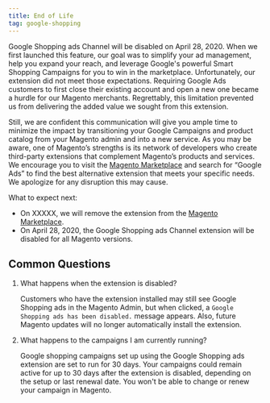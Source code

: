 ```yaml
---
title: End of Life
tag: google-shopping
---
```



Google Shopping ads Channel will be disabled on April 28, 2020. When we first launched this feature, our goal was to simplify your ad management, help you expand your reach, and leverage Google's powerful Smart Shopping Campaigns for you to win in the marketplace. Unfortunately, our extension did not meet those expectations. Requiring Google Ads customers to first close their existing account and open a new one became a hurdle for our Magento merchants. Regrettably, this limitation prevented us from delivering the added value we sought from this extension.

Still, we are confident this communication will give you ample time to minimize the impact by transitioning your Google Campaigns and product catalog from your Magento admin and into a new service. As you may be aware, one of Magento’s strengths is its network of developers who create third-party extensions that complement Magento’s products and services. We encourage you to visit the [Magento Marketplace](https://marketplace.magento.com/) and search for “Google Ads” to find the best alternative extension that meets your specific needs. We apologize for any disruption this may cause.

What to expect next:

- On XXXXX, we will remove the extension from the [Magento Marketplace](https://marketplace.magento.com/).
- On April 28, 2020, the Google Shopping ads Channel extension will be disabled for all Magento versions.

## Common Questions

1. What happens when the extension is disabled?

    Customers who have the extension installed may still see Google Shopping ads in the Magento Admin, but when clicked, a `Google Shopping ads has been disabled.` message appears. Also, future Magento updates will no longer automatically install the extension.

1. What happens to the campaigns I am currently running?

    Google shopping campaigns set up using the Google Shopping ads extension are set to run for 30 days. Your campaigns could remain active for up to 30 days after the extension is disabled, depending on the setup or last renewal date. You won't be able to change or renew your campaign in Magento.
